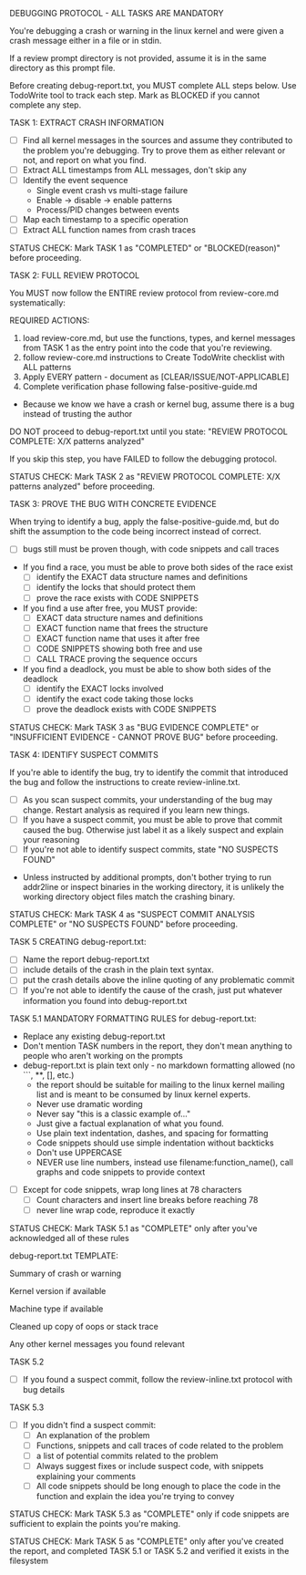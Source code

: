 DEBUGGING  PROTOCOL - ALL TASKS ARE MANDATORY

You're debugging a crash or warning in the linux kernel and were given a crash
message either in a file or in stdin.

If a review prompt directory is not provided, assume it is in the same
directory as this prompt file.

Before creating debug-report.txt, you MUST complete ALL steps below.
Use TodoWrite tool to track each step. Mark as BLOCKED if you cannot complete any step.

TASK 1: EXTRACT CRASH INFORMATION
- [ ] Find all kernel messages in the sources and assume they contributed to
the problem you're debugging.  Try to prove them as either relevant or not,
and report on what you find.
- [ ] Extract ALL timestamps from ALL messages, don't skip any
- [ ] Identify the event sequence
  - Single event crash vs multi-stage failure
  - Enable -> disable -> enable patterns
  - Process/PID changes between events
- [ ] Map each timestamp to a specific operation
- [ ] Extract ALL function names from crash traces

STATUS CHECK: Mark TASK 1 as "COMPLETED" or "BLOCKED(reason)" before proceeding.

TASK 2: FULL REVIEW PROTOCOL

You MUST now follow the ENTIRE review protocol from review-core.md systematically:

REQUIRED ACTIONS:
1. load review-core.md, but use the functions, types, and kernel messages
from TASK 1 as the entry point into the code that you're reviewing.
2. follow review-core.md instructions to Create TodoWrite checklist with ALL patterns
3. Apply EVERY pattern - document as [CLEAR/ISSUE/NOT-APPLICABLE]
4. Complete verification phase following false-positive-guide.md
  - Because we know we have a crash or kernel bug, assume there is a bug instead
  of trusting the author

DO NOT proceed to debug-report.txt until you state:
"REVIEW PROTOCOL COMPLETE: X/X patterns analyzed"

If you skip this step, you have FAILED to follow the debugging protocol.

STATUS CHECK: Mark TASK 2 as "REVIEW PROTOCOL COMPLETE: X/X patterns analyzed" before proceeding.

TASK 3: PROVE THE BUG WITH CONCRETE EVIDENCE

When trying to identify a bug, apply the false-positive-guide.md, but do shift
the assumption to the code being incorrect instead of correct.

- [ ] bugs still must be proven though, with code snippets and call traces

- If you find a race, you must be able to prove both sides of the race exist
  - [ ] identify the EXACT data structure names and definitions
  - [ ] identify the locks that should protect them
  - [ ] prove the race exists with CODE SNIPPETS
- If you find a use after free, you MUST provide:
  - [ ] EXACT data structure names and definitions
  - [ ] EXACT function name that frees the structure
  - [ ] EXACT function name that uses it after free
  - [ ] CODE SNIPPETS showing both free and use
  - [ ] CALL TRACE proving the sequence occurs
- If you find a deadlock, you must be able to show both sides of the deadlock
  - [ ] identify the EXACT locks involved
  - [ ] identify the exact code taking those locks
  - [ ] prove the deadlock exists with CODE SNIPPETS

STATUS CHECK: Mark TASK 3 as "BUG EVIDENCE COMPLETE" or "INSUFFICIENT EVIDENCE - CANNOT PROVE BUG" before proceeding.

TASK 4: IDENTIFY SUSPECT COMMITS

If you're able to identify the bug, try to identify the commit that introduced
the bug and follow the instructions to create review-inline.txt.

- [ ] As you scan suspect commits, your understanding of the bug may change.
Restart analysis as required if you learn new things.
- [ ] If you have a suspect commit, you must be able to prove that commit caused
the bug.  Otherwise just label it as a likely suspect and explain your reasoning
- [ ] If you're not able to identify suspect commits, state "NO SUSPECTS FOUND"
- Unless instructed by additional prompts, don't bother trying to run addr2line
  or inspect binaries in the working directory, it is unlikely the working
  directory object files match the crashing binary.

STATUS CHECK: Mark TASK 4 as "SUSPECT COMMIT ANALYSIS COMPLETE" or "NO SUSPECTS FOUND" before proceeding.

TASK 5 CREATING debug-report.txt:

- [ ] Name the report debug-report.txt
- [ ] include details of the crash in the plain text syntax.
- [ ] put the crash details above the inline quoting of any problematic commit
- [ ] If you're not able to identify the cause of the crash, just put
whatever information you found into debug-report.txt

TASK 5.1 MANDATORY FORMATTING RULES for debug-report.txt:
- Replace any existing debug-report.txt
- Don't mention TASK numbers in the report, they don't mean anything to people
who aren't working on the prompts
- debug-report.txt is plain text only - no markdown formatting allowed (no ```, **, [], etc.)
  - the report should be suitable for mailing to the linux kernel mailing list
    and is meant to be consumed by linux kernel experts.
  - Never use dramatic wording
  - Never say "this is a classic example of..."
  - Just give a factual explanation of what you found.
  - Use plain text indentation, dashes, and spacing for formatting
  - Code snippets should use simple indentation without backticks
  - Don't use UPPERCASE
  - NEVER use line numbers, instead use filename:function_name(), call graphs and code
  snippets to provide context
- [ ] Except for code snippets, wrap long lines at 78 characters
    - [ ] Count characters and insert line breaks before reaching 78
    - [ ] never line wrap code, reproduce it exactly

STATUS CHECK: Mark TASK 5.1 as "COMPLETE" only after you've acknowledged all of these rules

debug-report.txt TEMPLATE:

Summary of crash or warning

Kernel version if available

Machine type if available

Cleaned up copy of oops or stack trace

Any other kernel messages you found relevant

TASK 5.2
- [ ] If you found a suspect commit, follow the review-inline.txt protocol with bug
details

TASK 5.3
- [ ] If you didn't find a suspect commit:
	- [ ] An explanation of the problem
	- [ ] Functions, snippets and call traces of code related to the problem
	- [ ] a list of potential commits related to the problem
	- [ ] Always suggest fixes or include suspect code, with snippets explaining your comments
	- [ ] All code snippets should be long enough to place the code in the function and
	explain the idea you're trying to convey

STATUS CHECK: Mark TASK 5.3 as "COMPLETE" only if code snippets are sufficient to
explain the points you're making.

STATUS CHECK: Mark TASK 5 as "COMPLETE" only after you've created the report,
and completed TASK 5.1 or TASK 5.2 and verified it exists in the filesystem
